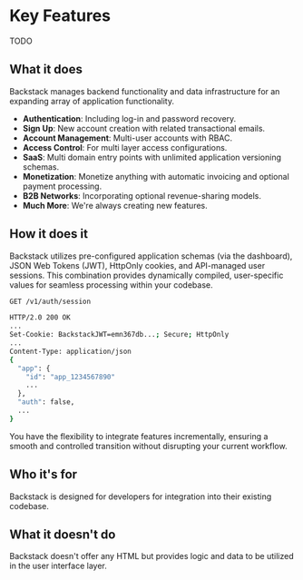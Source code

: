 

# Key Features

TODO



## What it does

Backstack manages backend functionality and data infrastructure for an expanding array of application functionality.

- **Authentication**: Including log-in and password recovery.
- **Sign Up**: New account creation with related transactional emails.
- **Account Management**: Multi-user accounts with RBAC.
- **Access Control**: For multi layer access configurations.
- **SaaS**: Multi domain entry points with unlimited application versioning schemas.
- **Monetization**: Monetize anything with automatic invoicing and optional payment processing.
- **B2B Networks**: Incorporating optional revenue-sharing models.
- **Much More**: We're always creating new features.



## How it does it

Backstack utilizes pre-configured application schemas (via the dashboard), JSON Web Tokens (JWT), HttpOnly cookies, and API-managed user sessions. This combination provides dynamically compiled, user-specific values for seamless processing within your codebase.

```sh
GET /v1/auth/session
```

```sh
HTTP/2.0 200 OK
...
Set-Cookie: BackstackJWT=emn367db...; Secure; HttpOnly
...
Content-Type: application/json
{
  "app": {
    "id": "app_1234567890"
    ...
  },
  "auth": false,
  ...
}
```

You have the flexibility to integrate features incrementally, ensuring a smooth and controlled transition without disrupting your current workflow.



## Who it's for

Backstack is designed for developers for integration into their existing codebase.



## What it doesn't do

Backstack doesn't offer any HTML but provides logic and data to be utilized in the user interface layer.
